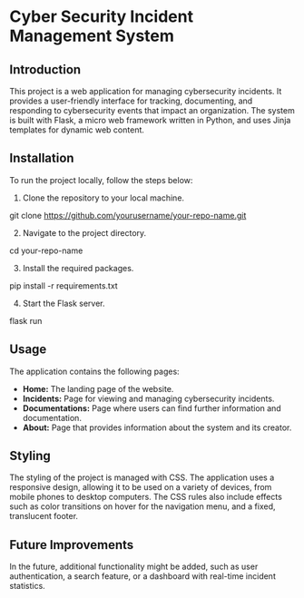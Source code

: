 # Cyber Security Incident Management System

## Introduction

This project is a web application for managing cybersecurity incidents. It provides a user-friendly interface for tracking, documenting, and responding to cybersecurity events that impact an organization. The system is built with Flask, a micro web framework written in Python, and uses Jinja templates for dynamic web content.

## Installation

To run the project locally, follow the steps below:

1. Clone the repository to your local machine.

git clone https://github.com/yourusername/your-repo-name.git

2. Navigate to the project directory.

cd your-repo-name

3. Install the required packages.

pip install -r requirements.txt

4. Start the Flask server.

flask run

## Usage

The application contains the following pages:

- **Home:** The landing page of the website.
- **Incidents:** Page for viewing and managing cybersecurity incidents.
- **Documentations:** Page where users can find further information and documentation.
- **About:** Page that provides information about the system and its creator.

## Styling

The styling of the project is managed with CSS. The application uses a responsive design, allowing it to be used on a variety of devices, from mobile phones to desktop computers. The CSS rules also include effects such as color transitions on hover for the navigation menu, and a fixed, translucent footer.

## Future Improvements

In the future, additional functionality might be added, such as user authentication, a search feature, or a dashboard with real-time incident statistics.
